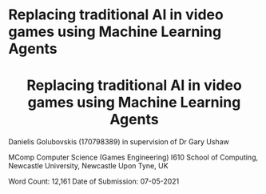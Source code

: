 # Replacing traditional AI in video games using Machine Learning Agents

<h1 align="center">
Replacing traditional AI in video games using Machine Learning Agents
</h1>
Danielis Golubovskis (170798389)
in supervision of Dr Gary Ushaw

MComp Computer Science (Games Engineering) I610
School of Computing, Newcastle University, Newcastle Upon Tyne, UK

Word Count: 12,161
Date of Submission: 07-05-2021

